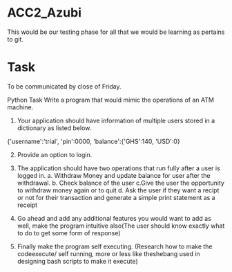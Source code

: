 # ACC2_Azubi

This would be our testing phase for all that we would be learning as pertains to git.

# Task

To be communicated by close of Friday.

Python Task
Write a program that would mimic the operations of an ATM machine.
1. Your application should have information of multiple users stored in a dictionary as listed below.
 
{'username':'trial', 'pin':0000, 'balance':{'GHS':140, 'USD':0}
 
2. Provide an option to login.
 
3. The application should have two operations that run fully after a user is logged in.
    a. Withdraw Money and update balance for user after the withdrawal.
    b. Check balance of the user
    c.Give the user the opportunity to withdraw money again or to quit
    d. Ask the user if they want a recipt or not for their transaction and generate a simple print statement as a receipt
 
4. Go ahead and add any additional features you would want to add as well, make the program intuitive also(The user should know exactly what to do to get some form of response)
 
5. Finally make the program self executing. (Research how to make the codeexecute/ self running, more or less like theshebang used in designing bash scripts to make it execute)